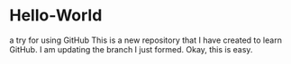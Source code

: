 # Hello-World
a try for using GitHub
This is a new repository that I have created to learn GitHub.
I am updating the branch I just formed.
Okay, this is easy.
